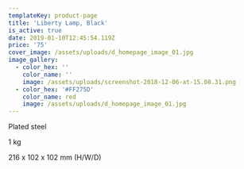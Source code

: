```yaml
---
templateKey: product-page
title: 'Liberty Lamp, Black'
is_active: true
date: 2019-01-10T12:45:54.119Z
price: '75'
cover_image: /assets/uploads/d_homepage_image_01.jpg
image_gallery:
  - color_hex: ''
    color_name: ''
    image: /assets/uploads/screenshot-2018-12-06-at-15.08.31.png
  - color_hex: '#FF275D'
    color_name: red
    image: /assets/uploads/d_homepage_image_01.jpg
---
```

Plated steel 

1 kg 

216 x 102 x 102 mm (H/W/D)
